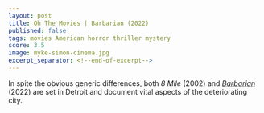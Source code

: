 ```yaml
---
layout: post
title: Oh The Movies | Barbarian (2022)
published: false
tags: movies American horror thriller mystery
score: 3.5
image: myke-simon-cinema.jpg
excerpt_separator: <!--end-of-excerpt-->
---
```

In spite the obvious generic differences, both *8 Mile* (2002) and <a href="/2022/12/18/barbarian.html">*Barbarian*</a> (2022) are set in Detroit and document vital aspects of the deteriorating city. 

<!--end-of-excerpt-->